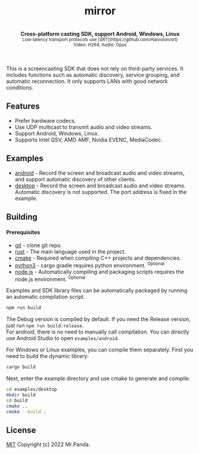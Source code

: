 <!--lint disable no-literal-urls-->
<div align="center">
  <h1>mirror</h1>
</div>
<br/>
<div align="center">
  <strong>Cross-platform casting SDK, support Android, Windows, Linux</strong>
</div>
<div align="center">
  <sup>Low-latency transport protocols use [SRT](https://github.com/Haivision/srt)</sup></br>
  <sup>Video: H264, Audio: Opus</sup>
</div>
<br/>
<br/>

This is a screencasting SDK that does not rely on third-party services. It includes functions such as automatic discovery, service grouping, and automatic reconnection. It only supports LANs with good network conditions.


## Features

* Prefer hardware codecs.
* Use UDP multicast to transmit audio and video streams.
* Support Android, Windows, Linux.
* Supports Intel QSV, AMD AMF, Nvidia EVENC, MediaCodec.


## Examples

* [android](./examples/android) - Record the screen and broadcast audio and video streams, and support automatic discovery of other clients.
* [desktop](./examples/desktop/) - Record the screen and broadcast audio and video streams. Automatic discovery is not supported. The port address is fixed in the example.


## Building

#### Prerequisites

* [git](https://git-scm.com/downloads) - clone git repo.
* [rust](https://www.rust-lang.org/tools/install) - The main language used in the project.
* [cmake](https://cmake.org/download/) - Required when compiling C++ projects and dependencies.
* [python3](https://www.python.org/downloads/) - cargo gradle requires python environment. <sup>Optional</sup>
* [node.js](https://nodejs.org/en/download) - Automatically compiling and packaging scripts requires the node.js environment. <sup>Optional</sup>

Examples and SDK library files can be automatically packaged by running an automatic compilation script.

```sh
npm run build
```

The Debug version is compiled by default. If you need the Release version, just run `npm run build:release`.  
For android, there is no need to manually call compilation. You can directly use Android Studio to open `examples/android`.

For Windows or Linux examples, you can compile them separately.
First you need to build the dynamic library:

```sh
cargo build
```

Next, enter the example directory and use cmake to generate and compile:

```sh
cd examples/desktop
mkdir build
cd build
cmake ..
cmake --build .
```


## License
[MIT](./LICENSE) Copyright (c) 2022 Mr.Panda.
